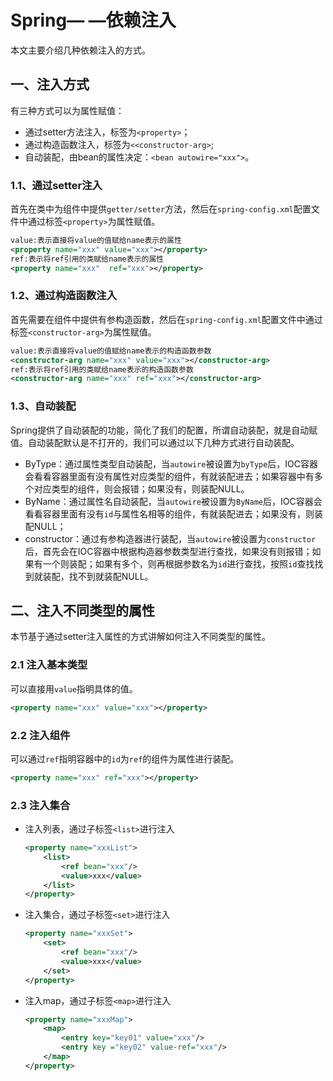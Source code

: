 # Spring— —依赖注入

本文主要介绍几种依赖注入的方式。



## 一、注入方式

有三种方式可以为属性赋值：

- 通过setter方法注入，标签为`<property>`；
- 通过构造函数注入，标签为`<<constructor-arg>`;
- 自动装配，由bean的属性决定：`<bean autowire="xxx">`。

### 1.1、通过setter注入

首先在类中为组件中提供`getter/setter`方法，然后在`spring-config.xml`配置文件中通过标签`<property>`为属性赋值。

```xml
value:表示直接将value的值赋给name表示的属性
<property name="xxx" value="xxx"></property>
ref:表示将ref引用的类赋给name表示的属性
<property name="xxx"  ref="xxx"></property>
```



### 1.2、通过构造函数注入

首先需要在组件中提供有参构造函数，然后在`spring-config.xml`配置文件中通过标签`<constructor-arg>`为属性赋值。

```xml
value:表示直接将value的值赋给name表示的构造函数参数
<constructor-arg name="xxx" value="xxx"></constructor-arg>
ref:表示将ref引用的类赋给name表示的构造函数参数
<constructor-arg name="xxx" ref="xxx"></constructor-arg>
```



### 1.3、自动装配

Spring提供了自动装配的功能，简化了我们的配置，所谓自动装配，就是自动赋值。自动装配默认是不打开的，我们可以通过以下几种方式进行自动装配。

- ByType：通过属性类型自动装配，当`autowire`被设置为`byType`后，IOC容器会看看容器里面有没有属性对应类型的组件，有就装配进去；如果容器中有多个对应类型的组件，则会报错；如果没有，则装配NULL。
- ByName：通过属性名自动装配，当`autowire`被设置为`ByName`后，IOC容器会看看容器里面有没有`id`与属性名相等的组件，有就装配进去；如果没有，则装配NULL；
- constructor：通过有参构造器进行装配，当`autowire`被设置为`constructor`后，首先会在IOC容器中根据构造器参数类型进行查找，如果没有则报错；如果有一个则装配；如果有多个，则再根据参数名为`id`进行查找，按照`id`查找找到就装配，找不到就装配NULL。



## 二、注入不同类型的属性

本节基于通过setter注入属性的方式讲解如何注入不同类型的属性。

### 2.1 注入基本类型

可以直接用`value`指明具体的值。

```xml
<property name="xxx" value="xxx"></property>
```



### 2.2 注入组件

可以通过`ref`指明容器中的`id`为`ref`的组件为属性进行装配。

```xml
<property name="xxx" ref="xxx"></property>
```



### 2.3 注入集合

- 注入列表，通过子标签`<list>`进行注入

  ```xml
  <property name="xxxList">
      <list>
          <ref bean="xxx"/>
          <value>xxx</value>
      </list>
  </property>
  ```

  

- 注入集合，通过子标签`<set>`进行注入

  ```xml
  <property name="xxxSet">
      <set>
          <ref bean="xxx"/>
          <value>xxx</value>
      </set>
  </property>
  ```

  

- 注入map，通过子标签`<map>`进行注入

  ```xml
  <property name="xxxMap">
      <map>
          <entry key="key01" value="xxx"/>
          <entry key ="key02" value-ref="xxx"/>
      </map>
  </property>
  ```

  